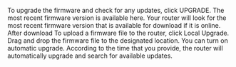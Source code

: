 
To upgrade the firmware and check for any updates, click UPGRADE.
The most recent firmware version is available here. Your router will look for the most recent firmware version that is available for download if it is online.
After download
To upload a firmware file to the router, click Local Upgrade. Drag and drop the firmware file to the designated location.
You can turn on automatic upgrade. According to the time that you provide, the router will automatically upgrade and search for available updates.
